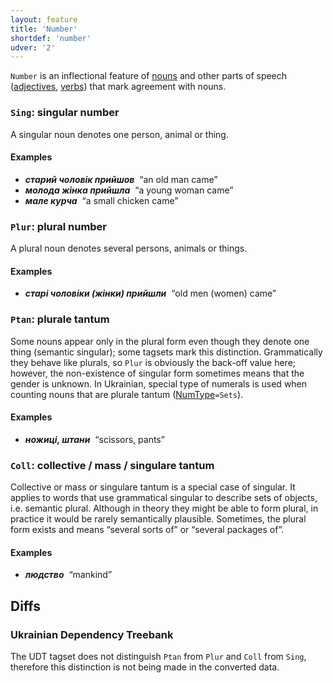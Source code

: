 ```yaml
---
layout: feature
title: 'Number'
shortdef: 'number'
udver: '2'
---
```


`Number` is an inflectional feature of [nouns](uk-pos/NOUN) and other parts of speech ([adjectives](uk-pos/ADJ), [verbs](uk-pos/VERB)) that mark agreement with nouns.

### <a name="Sing">`Sing`</a>: singular number

A singular noun denotes one person, animal or thing.

#### Examples

* _<b>старий чоловік прийшов</b>&nbsp;_ “an old man came”
* _<b>молода жінка прийшла</b>&nbsp;_ “a young woman came”
* _<b>мале курча</b>&nbsp;_ “a small chicken came”

### <a name="Plur">`Plur`</a>: plural number

A plural noun denotes several persons, animals or things.

#### Examples

* _<b>старі чоловіки (жінки) прийшли</b>&nbsp;_ “old men (women) came”

### <a name="Ptan">`Ptan`</a>: plurale tantum

Some nouns appear only in the plural form even though they denote one thing (semantic singular); some tagsets mark this distinction. Grammatically they behave like plurals, so `Plur` is obviously the back-off value here; however, the non-existence of singular form sometimes means that the gender is unknown. In Ukrainian, special type of numerals is used when counting nouns that are plurale tantum ([NumType]()`=Sets`).

#### Examples

* _<b>ножиці, штани</b>&nbsp;_ “scissors, pants”

### <a name="Coll">`Coll`</a>: collective / mass / singulare tantum

Collective or mass or singulare tantum is a special case of singular. It applies to words that use grammatical singular to describe sets of objects, i.e. semantic plural. Although in theory they might be able to form plural, in practice it would be rarely semantically plausible. Sometimes, the plural form exists and means “several sorts of” or “several packages of”.

#### Examples

* _<b>людство</b>&nbsp;_ “mankind”

## Diffs

### Ukrainian Dependency Treebank

The UDT tagset does not distinguish `Ptan` from `Plur` and `Coll` from `Sing`, therefore this distinction is not being made in the converted data.
<!-- Interlanguage links updated Po lis 14 15:34:50 CET 2022 -->
